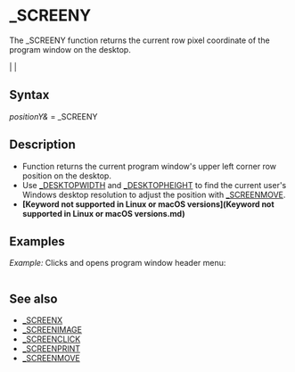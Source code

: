 # _SCREENY

The _SCREENY function returns the current row pixel coordinate of the program window on the desktop.

  

|  |

## Syntax

*positionY&* = _SCREENY
  

## Description

* Function returns the current program window's upper left corner row position on the desktop.
* Use [_DESKTOPWIDTH](_DESKTOPWIDTH.md) and [_DESKTOPHEIGHT](_DESKTOPHEIGHT.md) to find the current user's Windows desktop resolution to adjust the position with [_SCREENMOVE](_SCREENMOVE.md).
* **[Keyword not supported in Linux or macOS versions](Keyword not supported in Linux or macOS versions.md)**

  

## Examples

*Example:* Clicks and opens program window header menu:

``` [_SCREENMOVE](_SCREENMOVE.md) [_MIDDLE](_MIDDLE.md) [_SCREENCLICK](_SCREENCLICK.md) [_SCREENX](_SCREENX.md) + 10, _SCREENY + 10 [PRINT](PRINT.md) "Hello window!"  
```

  

## See also

* [_SCREENX](_SCREENX.md)
* [_SCREENIMAGE](_SCREENIMAGE.md)
* [_SCREENCLICK](_SCREENCLICK.md)
* [_SCREENPRINT](_SCREENPRINT.md)
* [_SCREENMOVE](_SCREENMOVE.md)

  
